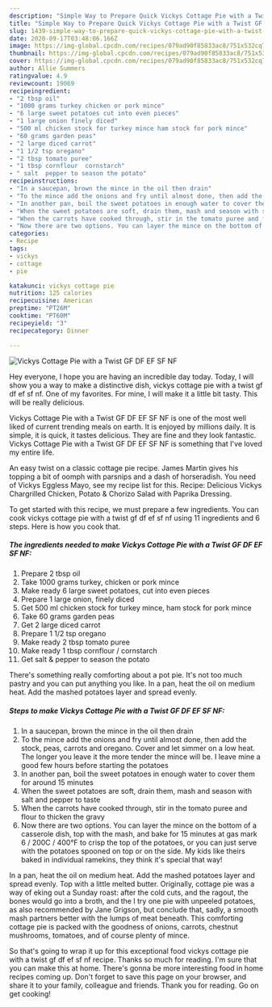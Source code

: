 ```yaml
---
description: "Simple Way to Prepare Quick Vickys Cottage Pie with a Twist GF DF EF SF NF"
title: "Simple Way to Prepare Quick Vickys Cottage Pie with a Twist GF DF EF SF NF"
slug: 1439-simple-way-to-prepare-quick-vickys-cottage-pie-with-a-twist-gf-df-ef-sf-nf
date: 2020-09-17T03:48:06.166Z
image: https://img-global.cpcdn.com/recipes/079ad90f85833ac8/751x532cq70/vickys-cottage-pie-with-a-twist-gf-df-ef-sf-nf-recipe-main-photo.jpg
thumbnail: https://img-global.cpcdn.com/recipes/079ad90f85833ac8/751x532cq70/vickys-cottage-pie-with-a-twist-gf-df-ef-sf-nf-recipe-main-photo.jpg
cover: https://img-global.cpcdn.com/recipes/079ad90f85833ac8/751x532cq70/vickys-cottage-pie-with-a-twist-gf-df-ef-sf-nf-recipe-main-photo.jpg
author: Allie Summers
ratingvalue: 4.9
reviewcount: 19069
recipeingredient:
- "2 tbsp oil"
- "1000 grams turkey chicken or pork mince"
- "6 large sweet potatoes cut into even pieces"
- "1 large onion finely diced"
- "500 ml chicken stock for turkey mince ham stock for pork mince"
- "60 grams garden peas"
- "2 large diced carrot"
- "1 1/2 tsp oregano"
- "2 tbsp tomato puree"
- "1 tbsp cornflour  cornstarch"
- " salt  pepper to season the potato"
recipeinstructions:
- "In a saucepan, brown the mince in the oil then drain"
- "To the mince add the onions and fry until almost done, then add the stock, peas, carrots and oregano. Cover and let simmer on a low heat. The longer you leave it the more tender the mince will be. I leave mine a good few hours before starting the potatoes"
- "In another pan, boil the sweet potatoes in enough water to cover them for around 15 minutes"
- "When the sweet potatoes are soft, drain them, mash and season with salt and pepper to taste"
- "When the carrots have cooked through, stir in the tomato puree and flour to thicken the gravy"
- "Now there are two options. You can layer the mince on the bottom of a casserole dish, top with the mash, and bake for 15 minutes at gas mark 6 / 200C / 400°F to crisp the top of the potatoes, or you can just serve with the potatoes spooned on top or on the side. My kids like theirs baked in individual ramekins, they think it&#39;s special that way!"
categories:
- Recipe
tags:
- vickys
- cottage
- pie

katakunci: vickys cottage pie 
nutrition: 125 calories
recipecuisine: American
preptime: "PT26M"
cooktime: "PT60M"
recipeyield: "3"
recipecategory: Dinner

---
```



![Vickys Cottage Pie with a Twist GF DF EF SF NF](https://img-global.cpcdn.com/recipes/079ad90f85833ac8/751x532cq70/vickys-cottage-pie-with-a-twist-gf-df-ef-sf-nf-recipe-main-photo.jpg)

Hey everyone, I hope you are having an incredible day today. Today, I will show you a way to make a distinctive dish, vickys cottage pie with a twist gf df ef sf nf. One of my favorites. For mine, I will make it a little bit tasty. This will be really delicious.

Vickys Cottage Pie with a Twist GF DF EF SF NF is one of the most well liked of current trending meals on earth. It is enjoyed by millions daily. It is simple, it is quick, it tastes delicious. They are fine and they look fantastic. Vickys Cottage Pie with a Twist GF DF EF SF NF is something that I've loved my entire life.

An easy twist on a classic cottage pie recipe. James Martin gives his topping a bit of oomph with parsnips and a dash of horseradish. You need of Vickys Eggless Mayo, see my recipe list for this. Recipe: Delicious Vickys Chargrilled Chicken, Potato &amp; Chorizo Salad with Paprika Dressing.


To get started with this recipe, we must prepare a few ingredients. You can cook vickys cottage pie with a twist gf df ef sf nf using 11 ingredients and 6 steps. Here is how you cook that.

<!--inarticleads1-->

##### The ingredients needed to make Vickys Cottage Pie with a Twist GF DF EF SF NF:

1. Prepare 2 tbsp oil
1. Take 1000 grams turkey, chicken or pork mince
1. Make ready 6 large sweet potatoes, cut into even pieces
1. Prepare 1 large onion, finely diced
1. Get 500 ml chicken stock for turkey mince, ham stock for pork mince
1. Take 60 grams garden peas
1. Get 2 large diced carrot
1. Prepare 1 1/2 tsp oregano
1. Make ready 2 tbsp tomato puree
1. Make ready 1 tbsp cornflour / cornstarch
1. Get  salt &amp; pepper to season the potato


There&#39;s something really comforting about a pot pie. It&#39;s not too much pastry and you can put anything you like. In a pan, heat the oil on medium heat. Add the mashed potatoes layer and spread evenly. 

<!--inarticleads2-->

##### Steps to make Vickys Cottage Pie with a Twist GF DF EF SF NF:

1. In a saucepan, brown the mince in the oil then drain
1. To the mince add the onions and fry until almost done, then add the stock, peas, carrots and oregano. Cover and let simmer on a low heat. The longer you leave it the more tender the mince will be. I leave mine a good few hours before starting the potatoes
1. In another pan, boil the sweet potatoes in enough water to cover them for around 15 minutes
1. When the sweet potatoes are soft, drain them, mash and season with salt and pepper to taste
1. When the carrots have cooked through, stir in the tomato puree and flour to thicken the gravy
1. Now there are two options. You can layer the mince on the bottom of a casserole dish, top with the mash, and bake for 15 minutes at gas mark 6 / 200C / 400°F to crisp the top of the potatoes, or you can just serve with the potatoes spooned on top or on the side. My kids like theirs baked in individual ramekins, they think it&#39;s special that way!


In a pan, heat the oil on medium heat. Add the mashed potatoes layer and spread evenly. Top with a little melted butter. Originally, cottage pie was a way of eking out a Sunday roast: after the cold cuts, and the ragout, the bones would go into a broth, and the I try one pie with unpeeled potatoes, as also recommended by Jane Grigson, but conclude that, sadly, a smooth mash partners better with the lumps of meat beneath. This comforting cottage pie is packed with the goodness of onions, carrots, chestnut mushrooms, tomatoes, and of course plenty of mince. 

So that's going to wrap it up for this exceptional food vickys cottage pie with a twist gf df ef sf nf recipe. Thanks so much for reading. I'm sure that you can make this at home. There's gonna be more interesting food in home recipes coming up. Don't forget to save this page on your browser, and share it to your family, colleague and friends. Thank you for reading. Go on get cooking!
